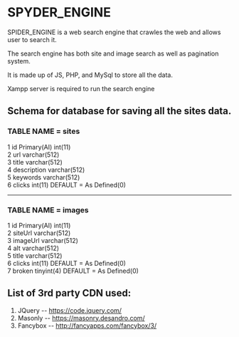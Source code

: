 # SPYDER_ENGINE 

SPIDER_ENGINE is a web search engine that crawles the web and allows user to search it.

The search engine has both site and image search as well as pagination system.

It is made up of JS, PHP, and MySql to store all the data.
 
Xampp server is required to run the search engine


## Schema for database for saving all the sites data.

### TABLE NAME = sites


1	id    Primary(AI)	  int(11)		<br>
2	url	                  varchar(512)	<br>
3	title	              varchar(512)	<br>
4	description	          varchar(512)	<br>
5	keywords	          varchar(512)	<br>
6	clicks	              int(11)			DEFAULT = As Defined(0)	<br>


-----------------------------------------------------------------------------------------------


### TABLE NAME = images

1 	id    Primary(AI) 	  int(11) 			<br>
2 	siteUrl 	          varchar(512) 	 	<br>
3 	imageUrl 	          varchar(512) 		<br>
4 	alt 	              varchar(512) 		<br>
5 	title 	              varchar(512) 	
6 	clicks 	              int(11) 	        DEFAULT = As Defined(0)	<br>
7 	broken 	              tinyint(4) 		DEFAULT = As Defined(0)	<br>


## List of 3rd party CDN used:

1. JQuery   --   https://code.jquery.com/
2. Masonly  --   https://masonry.desandro.com/
3. Fancybox --   http://fancyapps.com/fancybox/3/
